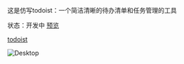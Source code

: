 这是仿写todoist：一个简洁清晰的待办清单和任务管理的工具

状态：开发中 [预览](https://zaqmjuop.github.io/todoist/)

[todoist](https://todoist.com/)

![Desktop](/assets/desktop.png)